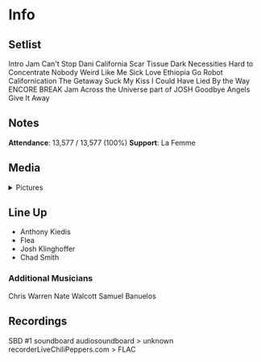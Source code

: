 # Info

## Setlist

Intro Jam
Can't Stop
Dani California
Scar Tissue
Dark Necessities
Hard to Concentrate
Nobody Weird Like Me
Sick Love
Ethiopia
Go Robot
Californication
The Getaway
Suck My Kiss
I Could Have Lied
By the Way
ENCORE BREAK
Jam
Across the Universe part of JOSH
Goodbye Angels
Give It Away

## Notes

**Attendance**: 13,577 / 13,577 (100%)
**Support**: La Femme

## Media 

<details>
  <summary>Pictures</summary>
  <!--<img alt="Setlist" title="Setlist" src="_.jpg" height="200" />
  <img alt="Clipping" title="Clipping" src="_.jpg" height="200" />
  <img alt="Flyer" title="Flyer" src="_.jpg" height="200" />-->
</details>

## Line Up

* Anthony Kiedis
* Flea
* Josh Klinghoffer
* Chad Smith

### Additional Musicians

Chris Warren  Nate Walcott  Samuel Banuelos

## Recordings

SBD #1
soundboard audiosoundboard > unknown recorderLiveChiliPeppers.com > FLAC